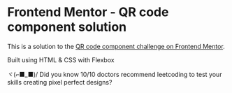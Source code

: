 # Frontend Mentor - QR code component solution

This is a solution to the [QR code component challenge on Frontend Mentor](https://www.frontendmentor.io/challenges/qr-code-component-iux_sIO_H). 

Built using HTML & CSS with Flexbox

ヾ(⌐■_■)/ Did you know 10/10 doctors recommend leetcoding to test your skills creating pixel perfect designs?